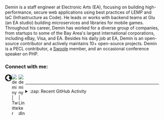 Demin is a staff engineer at Electronic Arts (EA), focusing on building high-performance, secure web applications using best practices of LEMP and IaC (Infrastructure as Code). He leads or works with backend teams at Glu (an EA studio) building microservices and libraries for mobile games. Throughout his career, Demin has worked for a diverse group of companies, from startups to some of the Bay Area's largest international corporations, including eBay, Visa, and EA. Besides his daily job at EA, Demin is an open-source contributor and actively maintains 10+ open-source projects. Demin is a PECL contributor, a [Swoole](https://github.com/swoole) member, and an occasional conference speaker on PHP.

### Connect with me:

[<img align="left" alt="https://deminy.in" width="22px" src="https://raw.githubusercontent.com/iconic/open-iconic/master/svg/globe.svg" />][website]
[<img align="left" alt="deminy | Twitter" width="22px" src="https://cdn.jsdelivr.net/npm/simple-icons@v3/icons/twitter.svg" />][twitter]
[<img align="left" alt="deminy | LinkedIn" width="22px" src="https://cdn.jsdelivr.net/npm/simple-icons@v3/icons/linkedin.svg" />][linkedin]

<br />

[website]: https://deminy.in
[linkedin]: https://www.linkedin.com/in/deminy
[twitter]: https://twitter.com/deminy

---

<details>
  <summary>:zap: Recent GitHub Activity</summary>

<!--START_SECTION:activity-->
1. 🗣 Commented on [#38](https://github.com/swoole/ide-helper/issues/38#issuecomment-2456440185) in [swoole/ide-helper](https://github.com/swoole/ide-helper)
2. 🔒 Closed issue [#38](https://github.com/swoole/ide-helper/issues/38) in [swoole/ide-helper](https://github.com/swoole/ide-helper)
3. 🚀 Published release [5.1.5](https://github.com/swoole/ide-helper/releases/tag/5.1.5) in [swoole/ide-helper](https://github.com/swoole/ide-helper)
4. 🗣 Commented on [#52](https://github.com/swoole/docker-swoole/pull/52#issuecomment-2408418459) in [swoole/docker-swoole](https://github.com/swoole/docker-swoole)
5. 🎉 Merged PR [#52](https://github.com/swoole/docker-swoole/pull/52) in [swoole/docker-swoole](https://github.com/swoole/docker-swoole)
<!--END_SECTION:activity-->

</details>
